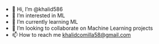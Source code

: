 - 👋 Hi, I’m @khalid586
- 👀 I’m interested in ML
- 🌱 I’m currently learning ML
- 💞️ I’m looking to collaborate on Machine Learning projects
- 📫 How to reach me khalidcomilla58@gmail.com

<!---
khalid586/khalid586 is a ✨ special ✨ repository because its `README.md` (this file) appears on your GitHub profile.
You can click the Preview link to take a look at your changes.
--->
